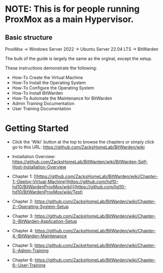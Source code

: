
# NOTE: This is for people running ProxMox as a main Hypervisor.
## Basic structure 
ProxMox -> Windows Server 2022 -> Ubuntu Server 22.04 LTS -> BitWarden

The bulk of the guide is largely the same as the orginal, except the setup.

These instructions demonstrate the following:
* How-To Create the Virtual Machine
* How-To Install the Operating System
* How-To Configure the Operating System
* How-To Install BitWarden
* How-To Automate the Maintenance for BitWarden
* Admin Training Documentation
* User Training Documentation

# Getting Started
* Click the 'Wiki' button at the top to browse the chapters or simply click go to this URL: https://github.com/ZacksHomeLab/BitWarden/wiki

* Installation Overview: https://github.com/ZacksHomeLab/BitWarden/wiki/BitWarden-Self-Host-Installation-Overview
* Chapter 1: [[https://github.com/ZacksHomeLab/BitWarden/wiki/Chapter-1:-Deploy-Virtual-Machine](https://github.com/hd10-hd10/BitWardenProxMox/wiki)](https://github.com/hd10-hd10/BitWardenProxMox/wiki/Test)
* Chapter 2: https://github.com/ZacksHomeLab/BitWarden/wiki/Chapter-2:-Operating-System-Setup
* Chapter 3: https://github.com/ZacksHomeLab/BitWarden/wiki/Chapter-3:-BitWarden-Application-Setup
* Chapter 4: https://github.com/ZacksHomeLab/BitWarden/wiki/Chapter-4.-BitWarden-Maintenance
* Chapter 5: https://github.com/ZacksHomeLab/BitWarden/wiki/Chapter-5:-Admin-Training
* Chapter 6: https://github.com/ZacksHomeLab/BitWarden/wiki/Chapter-6:-User-Training
